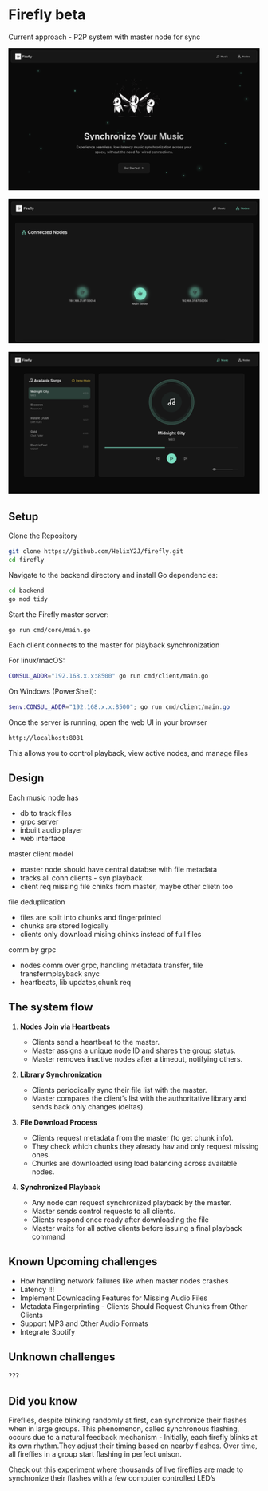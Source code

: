 # Firefly beta

Current approach - P2P system with master node for sync

![firefly](./res/home_firefly.png)

![firefly1](./res/connected_nodes.png)

![firefly2](./res/music_dashboard.png)

## Setup

Clone the Repository  
```sh
git clone https://github.com/HelixY2J/firefly.git
cd firefly
```

Navigate to the backend directory and install Go dependencies:
```sh
cd backend
go mod tidy
```

Start the Firefly master server:
```sh
go run cmd/core/main.go
```

Each client connects to the master for playback synchronization

For linux/macOS:
```sh
CONSUL_ADDR="192.168.x.x:8500" go run cmd/client/main.go
```

On Windows (PowerShell):
```powershell
$env:CONSUL_ADDR="192.168.x.x:8500"; go run cmd/client/main.go
```
Once the server is running, open the web UI in your browser
```sh
http://localhost:8081
```
This allows you to control playback, view active nodes, and manage files




## Design 

Each music node has
- db to track files
- grpc server
- inbuilt audio player
- web interface

master client model
- master node should have central databse with file metadata
- tracks all conn clients - syn playback
- client req missing file chinks from master, maybe other clietn too

file deduplication
- files are split into chunks and fingerprinted
- chunks are stored logically 
- clients only download mising chinks instead of full files

comm by grpc
- nodes comm over grpc, handling metadata transfer, file transfermplayback snyc
- heartbeats, lib updates,chunk req

## The system flow

1. **Nodes Join via Heartbeats**
    
    - Clients send a heartbeat to the master.
    - Master assigns a unique node ID and shares the group status.
    - Master removes inactive nodes after a timeout, notifying others.
2. **Library Synchronization**
    
    - Clients periodically sync their file list with the master.
    - Master compares the client’s list with the authoritative library and sends back only changes (deltas).
3. **File Download Process**
    
    - Clients request metadata from the master (to get chunk info).
    - They check which chunks they already hav and only request missing ones.
    - Chunks are downloaded using load balancing  across available nodes.
4. **Synchronized Playback**
    
    - Any node can request synchronized playback by the master.
    - Master sends control requests to all clients.
    - Clients respond once ready after downloading the file
    - Master waits for all active clients before issuing a final playback command

## Known Upcoming challenges
- How handling network failures like when master nodes crashes
- Latency !!!
- Implement Downloading Features for Missing Audio Files
- Metadata Fingerprinting - Clients Should Request Chunks from Other Clients
- Support MP3 and Other Audio Formats
- Integrate Spotify 


## Unknown challenges
???

## Did you know 

Fireflies, despite blinking randomly at first, can synchronize their flashes when in large groups. This phenomenon, called synchronous flashing, occurs due to a natural feedback mechanism - Initially, each firefly blinks at its own rhythm.They adjust their timing based on nearby flashes. Over time, all fireflies in a group start flashing in perfect unison.

Check out this [experiment](https://youtu.be/ZGvtnE1Wy6U?si=9Eex4CEr5p6bOe9R) where thousands of live fireflies are made to synchronize their flashes with a few computer controlled LED’s 

